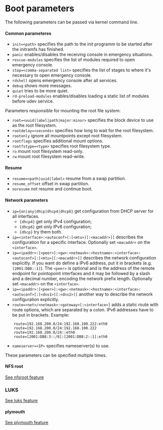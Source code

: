 # Boot parameters

The following parameters can be passed via kernel command line.

#### Common parameteres

- `init=<path>` specifies the path to the init programm to be started after the initramfs has finished.
- `panic` enables/disables the receiving console in emergency situations.
- `rescue-modules` specifies the list of modules required to open emergency console.
- `stop=<comma-separated list>` specifies the list of stages to where it's necessary to open emergency console.
- `rdshell` opens emergency console after all services.
- `debug` shows more messages.
- `quiet` tries to be more quiet.
- `rd-preload-modules` enables/disables loading a static list of modules before udev service.

Parameters responsible for mounting the root file system:

- `root=<uuid|label|path|major:minor>` specifies the block device to use as the root filesystem.
- `rootdelay=<seconds>` specifies how long to wait for the root filesystem.
- `rootonly` ignore all mountpoints except root filesystem.
- `rootflags` specifies additional mount options.
- `rootfstype=<type>` specifies root filesystem type.
- `ro` mount root filesystem read-only.
- `rw` mount root filesystem read-write.

#### Resume

- `resume=<path|uuid|label>` resume from a swap partition.
- `resume_offset` offset in swap partition.
- `noresume` not resume and continue boot.

#### Network parameters

- `ip={on|any|dhcp|dhcp4|dhcp6}` get configuration from DHCP server for all interfaces.
  - `{dhcp4}` get only IPv4 configuration;
  - `{dhcp6}` get only IPv6 configuration;
  - `{dhcp}` try them both.
- `ip=<interface>:<autoconf>[:[<mtu>][:<macaddr>]]` describes the configuration for a specific interface. Optionally set `<macaddr>` on the `<interface>`.
- `ip=<ipaddr>:[<peer>]:<gw>:<netmask>:<hostname>:<interface>:<autoconf>[:[<mtu>][:<macaddr>]]` describes the network configuration explicitly. If you want do define a IPv6 address, put it in brackets (e.g. `[2001:DB8::1]`). The `<peer>` is optional and is the address of the remote endpoint for pointopoint interfaces and it may be followed by a slash and a decimal number, encoding the network prefix length. Optionally set `<macaddr>` on the `<interface>`. 
- `ip=<ipaddr>:[<peer>]:<gw>:<netmask>:<hostname>:<interface>:<autoconf>[:[<dns1>][:<dns2>]]` another way to describe the network configuration explicitly.
- `route=<net>/<netmask>:<gateway>[:<interface>]` adds a static route with route options, which are separated by a colon. IPv6 addresses have to be put in brackets. Example:
```
    route=192.168.200.0/24:192.168.100.222:eth0
    route=192.168.200.0/24:192.168.100.222
    route=192.168.200.0/24::eth0
    route=[2001:DB8:3::/8]:[2001:DB8:2::1]:eth0
```
- `nameserver=<IP>` specifies nameserver(s) to use.

These parameters can be specified multiple times.

#### NFS root

[See nfsroot feature](../features/nfsroot/README.md)

### LUKS

[See luks feature](../features/luks/README.md)

#### plymouth

[See plymouth feature](../features/plymouth/README.md)
